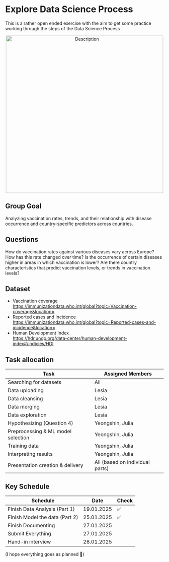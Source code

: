 # Explore Data Science Process
This is a rather open ended exercise with the aim to get some practice working through the steps of the Data Science Process
<p align="center">
  <img src="https://github.com/user-attachments/assets/823187b8-8934-48bc-b45f-3dd2eed587b0" alt="Description" width="500">
</p>


## Group Goal
Analyzing vaccination rates, trends, and their relationship with disease occurrence and country-specific predictors across countries.

## Questions
How do vaccination rates against various diseases vary across Europe? How has this rate changed over time? Is the occurrence of certain diseases higher in areas in which vaccination is lower? Are there country characteristics that predict vaccination levels, or trends in vaccination levels?

## Dataset 
- Vaccination coverage  
  https://immunizationdata.who.int/global?topic=Vaccination-coverage&location=
- Reported cases and Incidence  
  https://immunizationdata.who.int/global?topic=Reported-cases-and-incidence&location=
- Human Development Index  
  https://hdr.undp.org/data-center/human-development-index#/indicies/HDI

## Task allocation
| **Task**                          | **Assigned Members**            |
|-----------------------------------|---------------------------------|
| Searching for datasets            | All                             |
| Data uploading                    | Lesia                           |
| Data cleansing                    | Lesia                           |
| Data merging                      | Lesia                           |
| Data exploration                  | Lesia                           |
| Hypothesizing (Question 4)        | Yeongshin, Julia                |
| Preprocessing & ML model selection| Yeongshin, Julia                |
| Training data                     | Yeongshin, Julia                |
| Interpreting results              | Yeongshin, Julia                |
| Presentation creation & delivery  | All (based on individual parts) |


## Key Schedule
| **Schedule**                          | **Date**   | **Check** |
|---------------------------------------|------------|-----------|
| Finish Data Analysis (Part 1)         | 19.01.2025 |     ✅    |
| Finish Model the data (Part 2)        | 25.01.2025 |       ✅     |
| Finish Documenting                    | 27.01.2025 |           |
| Submit Everything                     | 27.01.2025 |           |
| Hand-in interview                     | 28.01.2025 |           |

(I hope everything goes as planned 🙏)
